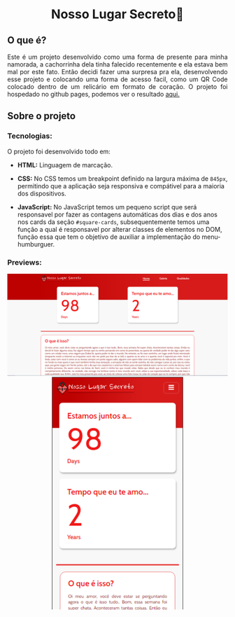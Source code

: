 <h1 align="center">Nosso Lugar Secreto💖</h1>

## O que é?

<p align="justify">
    Este é um projeto desenvolvido como uma forma de presente para minha namorada, a cachorrinha dela tinha falecido recentemente e ela estava bem mal por este fato. Então decidi fazer uma surpresa pra ela, desenvolvendo esse projeto e colocando uma forma de acesso facil, como um QR Code colocado dentro de um relicário em formato de coração. O projeto foi hospedado no github pages, podemos ver o resultado <a href="https://nandins-12.github.io/nosso-lugar-secreto/">aqui.</a>
</p> 


## Sobre o projeto

### Tecnologias:

O projeto foi desenvolvido todo em:

* __HTML:__ Linguagem de marcação.

* __CSS:__ No CSS temos um breakpoint definido na largura máxima de `845px`, permitindo que a aplicação seja responsiva e compátivel para a maioria dos dispositivos.

* __JavaScript:__ No JavaScript temos um pequeno script que será responsavel por fazer as contagens automáticas dos dias e dos anos nos cards da seção `#square-cards`, subsequentemente temos uma função a qual é responsavel por alterar classes de elementos no DOM, função essa que tem o objetivo de auxiliar a implementação do menu-humburguer.


### Previews:
<div align="center">
    <img src="previews/preview1.png" width="800">
    <img src="previews/preview2.png" width="300">
</div>

